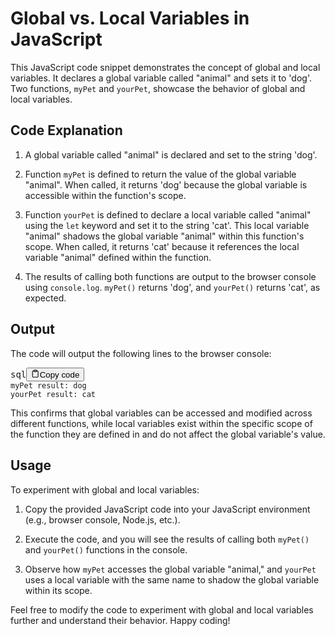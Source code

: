 <div class="markdown prose w-full break-words dark:prose-invert light"><h1>Global vs. Local Variables in JavaScript</h1><p>This JavaScript code snippet demonstrates the concept of global and local variables. It declares a global variable called "animal" and sets it to 'dog'. Two functions, <code>myPet</code> and <code>yourPet</code>, showcase the behavior of global and local variables.</p><h2>Code Explanation</h2><ol><li><p>A global variable called "animal" is declared and set to the string 'dog'.</p></li><li><p>Function <code>myPet</code> is defined to return the value of the global variable "animal". When called, it returns 'dog' because the global variable is accessible within the function's scope.</p></li><li><p>Function <code>yourPet</code> is defined to declare a local variable called "animal" using the <code>let</code> keyword and set it to the string 'cat'. This local variable "animal" shadows the global variable "animal" within this function's scope. When called, it returns 'cat' because it references the local variable "animal" defined within the function.</p></li><li><p>The results of calling both functions are output to the browser console using <code>console.log</code>. <code>myPet()</code> returns 'dog', and <code>yourPet()</code> returns 'cat', as expected.</p></li></ol><h2>Output</h2><p>The code will output the following lines to the browser console:</p><pre><div class="bg-black rounded-md mb-4"><div class="flex items-center relative text-gray-200 bg-gray-800 px-4 py-2 text-xs font-sans justify-between rounded-t-md"><span>sql</span><button class="flex ml-auto gap-2"><svg stroke="currentColor" fill="none" stroke-width="2" viewBox="0 0 24 24" stroke-linecap="round" stroke-linejoin="round" class="h-4 w-4" height="1em" width="1em" xmlns="http://www.w3.org/2000/svg"><path d="M16 4h2a2 2 0 0 1 2 2v14a2 2 0 0 1-2 2H6a2 2 0 0 1-2-2V6a2 2 0 0 1 2-2h2"></path><rect x="8" y="2" width="8" height="4" rx="1" ry="1"></rect></svg>Copy code</button></div><div class="p-4 overflow-y-auto"><code class="!whitespace-pre hljs language-sql">myPet <span class="hljs-keyword">result</span>: dog
yourPet <span class="hljs-keyword">result</span>: cat
</code></div></div></pre><p>This confirms that global variables can be accessed and modified across different functions, while local variables exist within the specific scope of the function they are defined in and do not affect the global variable's value.</p><h2>Usage</h2><p>To experiment with global and local variables:</p><ol><li><p>Copy the provided JavaScript code into your JavaScript environment (e.g., browser console, Node.js, etc.).</p></li><li><p>Execute the code, and you will see the results of calling both <code>myPet()</code> and <code>yourPet()</code> functions in the console.</p></li><li><p>Observe how <code>myPet</code> accesses the global variable "animal," and <code>yourPet</code> uses a local variable with the same name to shadow the global variable within its scope.</p></li></ol><p>Feel free to modify the code to experiment with global and local variables further and understand their behavior. Happy coding!</p></div>

